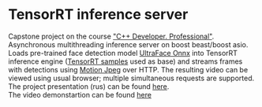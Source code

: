 # TensorRT inference server
Capstone project on the course <a href="https://otus.ru/lessons/cpp-professional/">"C++ Developer. Professional"</a>. <br/>
Asynchronous multithreading inference server on boost beast/boost asio. Loads pre-trained face detection model <a href="https://github.com/onnx/models/tree/master/vision/body_analysis/ultraface">UltraFace Onnx</a> into TensorRT inference engine (<a href="https://github.com/NVIDIA/TensorRT">TensorRT samples</a> used as base) and streams frames with detections using <a href="https://en.m.wikipedia.org/wiki/Motion_JPEG">Motion Jpeg</a> over HTTP. The resulting video can be viewed using usual browser; multiple simultaneous requests are supported. <br>
The project presentation (rus) can be found <a href="[https://docs.google.com/presentation/d/1RKYa--bnTxGL7xGpVLgkUt1JAZztmGTdLoF2ylyT9wU/edit?usp=drivesdk](https://docs.google.com/presentation/d/1u0LD6FZVtNQC-GUrJIgjdNzcPoMt-td6EZ8ZlDEl4kc/edit?usp=drive_link)https://docs.google.com/presentation/d/1u0LD6FZVtNQC-GUrJIgjdNzcPoMt-td6EZ8ZlDEl4kc/edit?usp=drive_link">here</a>. <br>
The video demonstartion can be found <a href="https://drive.google.com/file/d/19H8ucR6Ffoqcdece44mV789wt9v_VhvL/view?usp=drive_link">here</a>
